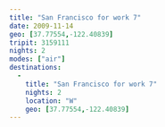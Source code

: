 ```yaml
---
title: "San Francisco for work 7"
date: 2009-11-14
geo: [37.77554,-122.40839]
tripit: 3159111
nights: 2
modes: ["air"]
destinations:
  -
    title: "San Francisco for work 7"
    nights: 2
    location: "W"
    geo: [37.77554,-122.40839]
---
```




